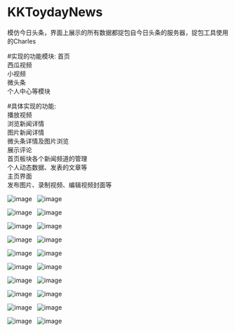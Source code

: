 # KKToydayNews
模仿今日头条，界面上展示的所有数据都捉包自今日头条的服务器，捉包工具使用的Charles<br />

#实现的功能模块:
首页<br />
西瓜视频<br />
小视频<br />
微头条<br />
个人中心等模块<br />

#具体实现的功能:
<br />播放视频
<br />浏览新闻详情
<br />图片新闻详情
<br />微头条详情及图片浏览
<br />展示评论
<br />首页板块各个新闻频道的管理
<br />个人动态数据、发表的文章等
<br />主页界面
<br />发布图片、录制视频、编辑视频封面等



![image](https://github.com/KKFinger/KKToydayNews/blob/master/截图/1.PNG)   ![image](https://github.com/KKFinger/KKToydayNews/blob/master/截图/2.PNG)


![image](https://github.com/KKFinger/KKToydayNews/blob/master/截图/3.PNG)   ![image](https://github.com/KKFinger/KKToydayNews/blob/master/截图/4.PNG)


![image](https://github.com/KKFinger/KKToydayNews/blob/master/截图/5.PNG)   ![image](https://github.com/KKFinger/KKToydayNews/blob/master/截图/6.PNG)  


![image](https://github.com/KKFinger/KKToydayNews/blob/master/截图/7.PNG)   ![image](https://github.com/KKFinger/KKToydayNews/blob/master/截图/8.PNG)  


![image](https://github.com/KKFinger/KKToydayNews/blob/master/截图/9.PNG)   ![image](https://github.com/KKFinger/KKToydayNews/blob/master/截图/10.PNG)  


![image](https://github.com/KKFinger/KKToydayNews/blob/master/截图/11.PNG)   ![image](https://github.com/KKFinger/KKToydayNews/blob/master/截图/12.PNG)  


![image](https://github.com/KKFinger/KKToydayNews/blob/master/截图/13.PNG)   ![image](https://github.com/KKFinger/KKToydayNews/blob/master/截图/14.PNG) 


![image](https://github.com/KKFinger/KKToydayNews/blob/master/截图/15.PNG)   ![image](https://github.com/KKFinger/KKToydayNews/blob/master/截图/16.PNG) 


![image](https://github.com/KKFinger/KKToydayNews/blob/master/截图/17.PNG)   ![image](https://github.com/KKFinger/KKToydayNews/blob/master/截图/18.PNG) 


![image](https://github.com/KKFinger/KKToydayNews/blob/master/截图/19.PNG)   ![image](https://github.com/KKFinger/KKToydayNews/blob/master/截图/20.PNG) 





